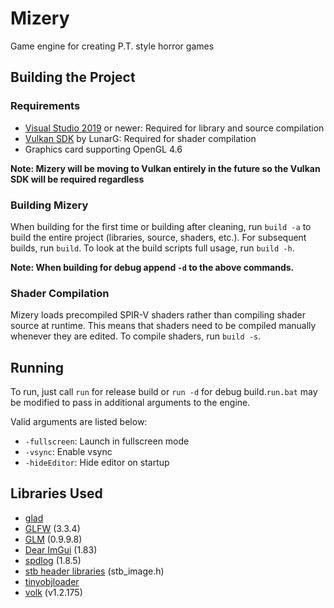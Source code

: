 # Mizery

Game engine for creating P.T. style horror games

## Building the Project

### Requirements
- [Visual Studio 2019](https://visualstudio.microsoft.com/) or newer: Required for library and source compilation
- [Vulkan SDK](https://vulkan.lunarg.com/) by LunarG: Required for shader compilation
- Graphics card supporting OpenGL 4.6

**Note: Mizery will be moving to Vulkan entirely in the future so the Vulkan SDK will be required regardless**

### Building Mizery
When building for the first time or building after cleaning, run `build -a` to build the entire project (libraries, source, shaders, etc.). For subsequent builds, run `build`. To look at the build scripts full usage, run `build -h`.

**Note: When building for debug append `-d` to the above commands.**

### Shader Compilation
Mizery loads precompiled SPIR-V shaders rather than compiling shader source at runtime. This means that shaders need to be compiled manually whenever they are edited. To compile shaders, run `build -s`.

## Running
To run, just call `run` for release build or `run -d` for debug build.`run.bat` may be modified to pass in additional arguments to the engine.

Valid arguments are listed below:
- `-fullscreen`: Launch in fullscreen mode
- `-vsync`: Enable vsync
- `-hideEditor`: Hide editor on startup

## Libraries Used
- [glad](https://github.com/Dav1dde/glad)
- [GLFW](https://github.com/glfw/glfw) (3.3.4)
- [GLM](https://github.com/g-truc/glm) (0.9.9.8)
- [Dear ImGui](https://github.com/ocornut/imgui) (1.83)
- [spdlog](https://github.com/gabime/spdlog) (1.8.5)
- [stb header libraries](https://github.com/nothings/stb) (stb_image.h)
- [tinyobjloader](https://github.com/tinyobjloader/tinyobjloader)
- [volk](https://github.com/zeux/volk) (v1.2.175)